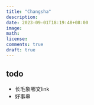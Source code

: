 ```yaml
---
title: "Changsha"
description: 
date: 2023-09-01T18:19:48+08:00
image: 
math: 
license: 
comments: true
draft: true
---
```


## todo
* 长毛象嘟文link
* 好事串